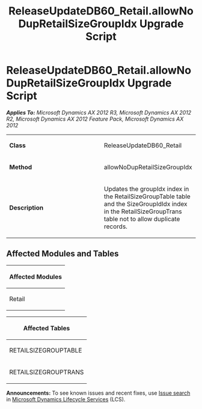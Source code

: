 ﻿---
title: ReleaseUpdateDB60_Retail.allowNoDupRetailSizeGroupIdx Upgrade Script
TOCTitle: ReleaseUpdateDB60_Retail.allowNoDupRetailSizeGroupIdx Upgrade Script
ms:assetid: 57f6d5d7-8d70-2799-1c8e-e48d1d5947cb
ms:mtpsurl: https://msdn.microsoft.com/en-us/library/JJ736243(v=AX.60)
ms:contentKeyID: 49708418
ms.date: 05/18/2015
mtps_version: v=AX.60
---

# ReleaseUpdateDB60\_Retail.allowNoDupRetailSizeGroupIdx Upgrade Script 


_**Applies To:** Microsoft Dynamics AX 2012 R3, Microsoft Dynamics AX 2012 R2, Microsoft Dynamics AX 2012 Feature Pack, Microsoft Dynamics AX 2012_

<table>
<colgroup>
<col style="width: 50%" />
<col style="width: 50%" />
</colgroup>
<tbody>
<tr class="odd">
<td><p><strong>Class</strong></p></td>
<td><p>ReleaseUpdateDB60_Retail</p></td>
</tr>
<tr class="even">
<td><p><strong>Method</strong></p></td>
<td><p>allowNoDupRetailSizeGroupIdx</p></td>
</tr>
<tr class="odd">
<td><p><strong>Description</strong></p></td>
<td><p>Updates the groupIdx index in the RetailSizeGroupTable table and the SizeGroupIdIdx index in the RetailSizeGroupTrans table not to allow duplicate records.</p></td>
</tr>
</tbody>
</table>


## Affected Modules and Tables

<table>
<colgroup>
<col style="width: 100%" />
</colgroup>
<thead>
<tr class="header">
<th><p>Affected Modules</p></th>
</tr>
</thead>
<tbody>
<tr class="odd">
<td><p>Retail</p></td>
</tr>
</tbody>
</table>


<table>
<colgroup>
<col style="width: 100%" />
</colgroup>
<thead>
<tr class="header">
<th><p>Affected Tables</p></th>
</tr>
</thead>
<tbody>
<tr class="odd">
<td><p>RETAILSIZEGROUPTABLE</p></td>
</tr>
<tr class="even">
<td><p>RETAILSIZEGROUPTRANS</p></td>
</tr>
</tbody>
</table>

  
**Announcements:** To see known issues and recent fixes, use [Issue search](http://go.microsoft.com/fwlink/?linkid=389258) in [Microsoft Dynamics Lifecycle Services](http://go.microsoft.com/fwlink/?linkid=306505) (LCS).


